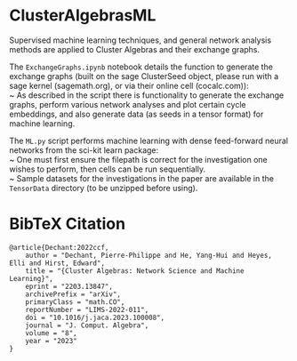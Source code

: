 # ClusterAlgebrasML
Supervised machine learning techniques, and general network analysis methods are applied to Cluster Algebras and their exchange graphs.  

The `ExchangeGraphs.ipynb` notebook details the function to generate the exchange graphs (built on the sage ClusterSeed object, please run with a sage kernel (sagemath.org), or via their online cell (cocalc.com)):  
~ As described in the script there is functionality to generate the exchange graphs, perform various network analyses and plot certain cycle embeddings, and also generate data (as seeds in a tensor format) for machine learning.  

The `ML.py` script performs machine learning with dense feed-forward neural networks from the sci-kit learn package:  
~ One must first ensure the filepath is correct for the investigation one wishes to perform, then cells can be run sequentially.  
~ Sample datasets for the investigations in the paper are available in the `TensorData` directory (to be unzipped before using).  

# BibTeX Citation
``` 
@article{Dechant:2022ccf,
    author = "Dechant, Pierre-Philippe and He, Yang-Hui and Heyes, Elli and Hirst, Edward",
    title = "{Cluster Algebras: Network Science and Machine Learning}",
    eprint = "2203.13847",
    archivePrefix = "arXiv",
    primaryClass = "math.CO",
    reportNumber = "LIMS-2022-011",
    doi = "10.1016/j.jaca.2023.100008",
    journal = "J. Comput. Algebra",
    volume = "8",
    year = "2023"
}
```
